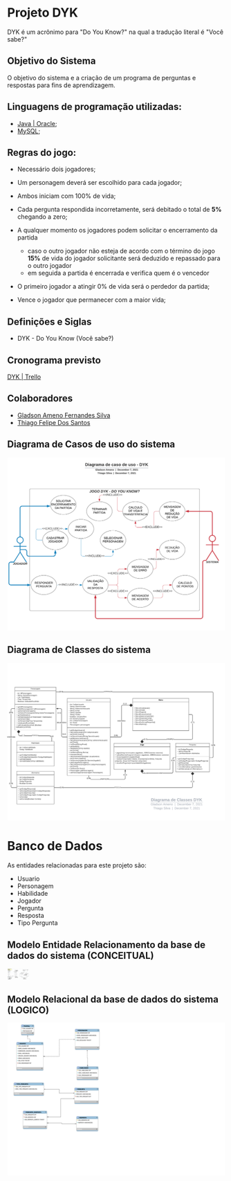# Projeto DYK

DYK é um acrônimo para "Do You Know?" na qual a tradução literal é "Você sabe?"

## Objetivo do Sistema

O objetivo do sistema e a criação de um programa de perguntas e respostas  para fins de aprendizagem.

## Linguagens de programação utilizadas:

- [Java | Oracle](https://www.java.com/pt-BR/);
- [MySQL](https://www.mysql.com/);

## Regras do jogo:

- Necessário dois jogadores;

- Um personagem deverá ser escolhido para cada jogador; 
- Ambos iniciam com 100% de vida;
- Cada pergunta respondida incorretamente, será debitado o total de **5%** chegando a zero;
- A qualquer momento os jogadores podem solicitar o encerramento da partida
  - caso o outro jogador não esteja de acordo com o término do jogo **15%** de vida do jogador solicitante será deduzido e repassado para o outro jogador
  - em seguida a partida é encerrada e verifica quem é o vencedor
- O primeiro jogador a atingir 0% de vida será o perdedor da partida;
- Vence o jogador que permanecer com a maior vida;

## Definições e Siglas

- DYK - Do You Know (Você sabe?)

## Cronograma previsto

[DYK | Trello](https://trello.com/b/kNEBRsV9/dyk)

## Colaboradores

- [Gladson Ameno Fernandes Silva](https://github.com/GladsonAmeno)
- [Thiago Felipe Dos Santos](https://github.com/thiagonfss)

## Diagrama de Casos de uso do sistema

<img src=".\Imagens\Diagrama de caso de uso - DYK.png" alt="Diagrama Caso de Uso" style="zoom:70%;" />

## Diagrama de Classes do sistema
<img src=".\Imagens\Diagrama de Classes.jpeg" alt="Diagrama Caso do Sistema" style="zoom:70%;" />

# Banco de Dados
As entidades relacionadas para este projeto são:
- Usuario
- Personagem
- Habilidade
- Jogador
- Pergunta
- Resposta
- Tipo Pergunta

## Modelo Entidade Relacionamento da base de dados do sistema (CONCEITUAL)

<img src=".\Imagens\DIAGRAMA CONCEITUAL DYK.png" alt="Diagrama Conceitual" style="zoom:5%;" />

## Modelo Relacional da base de dados do sistema (LOGICO)

<img src=".\Imagens\DER DYK.svg" alt="Modelo Logico Banco de Dados" style="zoom:70%;" />

